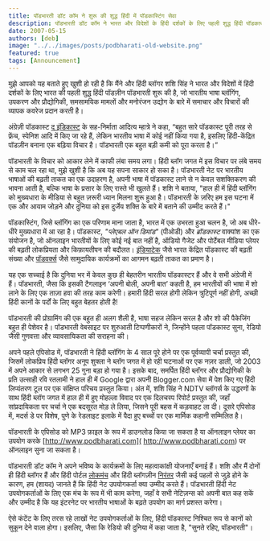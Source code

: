 ```yaml
---
title: पॉडभारती डॉट कॉम ने शुरू की शुद्ध हिंदी में पॉडकास्टिंग सेवा 
description: पॉडभारती डॉट कॉम ने भारत और विदेशों के हिंदी दर्शकों के लिए पहली शुद्ध हिंदी पॉडकास्ट सेवा शुरू की है, जो भारतीय भाषा ब्लॉगिंग, तकनीकी जानकारी, समसामयिक मुद्दों, और मनोरंजन के क्षेत्र से जुड़ी समाचार व विचार प्रस्तुत करती है। सरल और शुद्ध हिंदी में बनाए गए इस पॉडकास्ट का उद्देश्य हिंदी भाषा का प्रसार और सशक्तिकरण करना है। यह मंच हिंदी नेटिज़न्स को संवाद का अवसर प्रदान करता है, जहां वे अपनी बात रख सकते हैं। सभी एपिसोड वेबसाइट पर सुनने और डाउनलोड करने के लिए उपलब्ध हैं।
date: 2007-05-15 
authors: [deb]
image: "../../images/posts/podbharati-old-website.png"
featured: true
tags: [Announcement]
---
```


मुझे आपको यह बताते हुए खुशी हो रही है कि मैंने और हिंदी ब्लॉगर शशि सिंह ने भारत और विदेशों में हिंदी दर्शकों के लिए भारत की पहली शुद्ध हिंदी पॉडज़ीन पॉडभारती शुरू की है, जो भारतीय भाषा ब्लॉगिंग, उपकरण और प्रौद्योगिकी, समसामयिक मामलों और मनोरंजन उद्योग के बारे में समाचार और विचारों की व्यापक कवरेज प्रदान करती है। 

अंग्रेज़ी पॉडकास्ट [द इंडिकास्ट](https://theindicast.com/) के सह-निर्माता आदित्य म्हात्रे ने कहा, “बहुत सारे पॉडकास्ट पूरी तरह से फ्रेंच, स्पेनिश आदि में किए जा रहे हैं, लेकिन भारतीय भाषा में कोई नहीं किया गया है, इसलिए हिंदी-केंद्रित पॉडज़ीन बनाना एक बढ़िया विचार है। पॉडभारती एक बहुत बड़ी कमी को पूरा करता है।”

पॉडभारती के विचार को आकार लेने में काफी लंबा समय लगा। हिंदी ब्लॉग जगत में इस विचार पर लंबे समय से काम चल रहा था, मुझे खुशी है कि अब यह सपना साकार हो सका है। पॉडभारती नेट पर भारतीय भाषाओं की बढ़ती ताकत का एक उदाहरण है, अपनी भाषा में पॉडकास्ट लाने से न केवल सशक्तिकरण की भावना आती है, बल्कि भाषा के प्रसार के लिए रास्ते भी खुलते हैं। शशि ने बताया, "हाल ही में हिंदी ब्लॉगिंग को मुख्यधारा के मीडिया से बहुत ज़रूरी ध्यान मिलना शुरू हुआ है। पॉडभारती के ज़रिए हम इस घटना में एक और आयाम जोड़ने और दुनिया को इस दुर्जेय शक्ति के बारे में बताने की उम्मीद करते हैं।" 

पॉडकास्टिंग, जिसे ब्लॉगिंग का एक परिणाम माना जाता है, भारत में एक उभरता हुआ चलन है, जो अब धीरे-धीरे मुख्यधारा में आ रहा है। पॉडकास्ट, *"प्लेएबल ऑन डिमांड"* (पीओडी) और *ब्रॉडकास्ट* वाक्यांश का एक संयोजन है, जो ऑनलाइन भारतीयों के लिए कोई नई बात नहीं है, ऑडियो गैजेट और पोर्टेबल मीडिया प्लेयर की बढ़ती लोकप्रियता और किफ़ायतीपन की बदौलत। [इंडियाटेक](https://web.archive.org/web/20071027161031/http://www.podtech.net/indiatech/) जैसे भारत केंद्रित पॉडकास्ट की बढ़ती संख्या और [पॉडवर्क्स](https://web.archive.org/web/20070711022924/http://www.podworks.in/wiki/index.php?title=Main_Page) जैसे सामुदायिक कार्यक्रमों का आगमन बढ़ती ताकत का प्रमाण है। 

यह एक सच्चाई है कि दुनिया भर में केवल कुछ ही बेहतरीन भारतीय पॉडकास्टर हैं और वे सभी अंग्रेजी में हैं। पॉडभारती, जैसा कि इसकी टैगलाइन ‘अपनी बोली, अपनी बात’ कहती है, हम भारतीयों की भाषा में शो लाने के लिए एक ताज़ा हवा की तरह काम करेगी। हमारी हिंदी सरल होगी लेकिन त्रुटिपूर्ण नहीं होगी, अच्छी हिंदी कानों के पर्दों के लिए बहुत बेहतर होती है!

पॉडभारती की प्रोग्रामिंग की एक बहुत ही अलग शैली है, भाषा सहज लेकिन सरल है और शो की पैकेजिंग बहुत ही पेशेवर है। पॉडभारती वेबसाइट पर शुरुआती टिप्पणीकारों ने, जिन्होंने पहला पॉडकास्ट सुना, रेडियो जैसी गुणवत्ता और व्यावसायिकता की सराहना की। 

अपने पहले एपिसोड में, पॉडभारती ने हिंदी ब्लॉगिंग के 4 साल पूरे होने पर एक पूर्वव्यापी चर्चा प्रस्तुत की, जिसमें लोकप्रिय हिंदी ब्लॉगर अनूप शुक्ला ने ब्लॉग जगत में हो रही घटनाओं पर एक नज़र डाली, जो 2003 में अपने आकार से लगभग 25 गुना बड़ा हो गया है। इसके बाद, समर्पित हिंदी ब्लॉगर और प्रौद्योगिकी के प्रति उत्साही रवि रतलामी ने हाल ही में Google द्वारा अपनी Blogger.com सेवा में पेश किए गए हिंदी लिप्यंतरण टूल पर एक संक्षिप्त परिचय प्रस्तुत किया। अंत में, शशि सिंह ने NDTV ब्लॉगर्स के उद्धरणों के साथ हिंदी ब्लॉग जगत में हाल ही में हुए मोहल्ला विवाद पर एक दिलचस्प रिपोर्ट प्रस्तुत की, जहाँ सांप्रदायिकता पर चर्चा ने एक बदसूरत मोड़ ले लिया, जिसने पूरी बहस में कड़वाहट ला दी। दूसरे एपिसोड में, मदर्स डे पर विशेष, पुणे के रेडलाइट इलाके में पैदा हुए बच्चों पर एक मार्मिक कहानी सम्मिलित है। 

पॉडभारती के एपिसोड को MP3 फ़ाइल के रूप में डाउनलोड किया जा सकता है या ऑनलाइन प्लेयर का उपयोग करके [http://www.podbharati.com]( http://www.podbharati.com) पर ऑनलाइन सुना जा सकता है। 

पॉडभारती डॉट कॉम ने अपने भविष्य के कार्यक्रमों के लिए महत्वाकांक्षी योजनाएँ बनाई हैं। शशि और मैं दोनों ही हिंदी ब्लॉगर हैं और हिंदी पोर्टल [लोकमंच](http://www.lokmanch.com/) और हिंदी ब्लॉगज़ीन [निरंतर](http://www.nirantar.org/) जैसी कई पहलों से जुड़े होने के कारण, हम (शायद) जानते हैं कि हिंदी नेट उपयोगकर्ता क्या उम्मीद करते हैं। पॉडभारती हिंदी नेट उपयोगकर्ताओं के लिए एक मंच के रूप में भी काम करेगा, जहाँ वे सभी नेटिज़न्स को अपनी बात कह सकें और उम्मीद है कि यह इंटरनेट पर भारतीय भाषाओं के बढ़ते उपयोग का मार्ग प्रशस्त करेगा।

ऐसे कंटेंट के लिए तरस रहे लाखों नेट उपयोगकर्ताओं के लिए, हिंदी पॉडकास्ट निश्चित रूप से कानों को सुकून देने वाला होगा। इसलिए, जैसा कि रेडियो की दुनिया में कहा जाता है, "सुनते रहिए, पॉडभारती"।